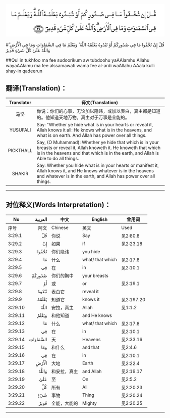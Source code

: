 ![003:029](images/003_029.gif)

#قُلْ إِنْ تُخْفُوا مَا فِي صُدُورِكُمْ أَوْ تُبْدُوهُ يَعْلَمْهُ اللَّهُ ۗ وَيَعْلَمُ مَا فِي السَّمَاوَاتِ وَمَا فِي الْأَرْضِ ۗ وَاللَّهُ عَلَىٰ كُلِّ شَيْءٍ قَدِيرٌ 

##Qul in tukhfoo ma fee sudoorikum aw tubdoohu yaAAlamhu Allahu wayaAAlamu ma fee alssamawati wama fee al-ardi waAllahu AAala kulli shay-in qadeerun 

## 翻译(Translation)：

| Translator | 译文(Translation)                                            |
| :--------: | ------------------------------------------------------------ |
|    马坚    | 你说：你们的心事，无论加以隐讳，或加以表白，真主都是知道的。他知道天地万物。真主对于万事是全能的。 |
|  YUSUFALI  | Say: "Whether ye hide what is in your hearts or reveal it, Allah knows it all: He knows what is in the heavens, and what is on earth. And Allah has power over all things. |
| PICKTHALL  | Say, (O Muhammad): Whether ye hide that which is in your breasts or reveal it, Allah knoweth it. He knoweth that which is in the heavens and that which is in the earth, and Allah is Able to do all things. |
|   SHAKIR   | Say: Whether you hide what is in your hearts or manifest it, Allah knows it, and He knows whatever is in the heavens and whatever is in the earth, and Allah has power over all things. |

---

## 对位释义(Words Interpretation)：

| No   | العربية | 中文    | English | 曾用词 |
| ---- | ------: | ------- | ------- | ------ |
| 序号 |    阿文 | Chinese | 英文    | Used   |
| 3:29.1  | قُلْ       | 你说         | Say              | 见2:80.8   |
| 3:29.2  | إِنْ       | 如果         | if               | 见2:23.18  |
| 3:29.3  | تُخْفُوا    | 你们隐讳     | you hide         |            |
| 3:29.4  | مَا       | 什么         | what/ that which | 见2:17.8   |
| 3:29.5  | فِي       | 在           | in               | 见2:10.1   |
| 3:29.6  | صُدُورِكُمْ   | 你们的胸中   | your breasts     |            |
| 3:29.7  | أَوْ       | 或           | or               | 见2:19.1   |
| 3:29.8  | تُبْدُوهُ    | 表白它       | reveal it        |            |
| 3:29.9  | يَعْلَمْهُ    | 知道它       | knows it         | 见2:197.20 |
| 3:29.10 | اللَّهُ     | 安拉，真主   | Allah            | 见1:1.2    |
| 3:29.11 | وَيَعْلَمُ    | 和他知道     | and He knows     |            |
| 3:29.12 | مَا       | 什么         | what/ that which | 见2:17.8   |
| 3:29.13 | فِي       | 在           | in               | 见2:10.1   |
| 3:29.14 | السَّمَاوَاتِ | 天           | Heavens          | 见2:33.16  |
| 3:29.15 | وَمَا      | 和什么       | and that         | 见2:4.6    |
| 3:29.16 | فِي       | 在           | in               | 见2:10.1   |
| 3:29.17 | الْأَرْضِ    | 大地         | Earth            | 见2:22.4   |
| 3:29.18 | وَاللَّهُ    | 和安拉，真主 | and Allah        | 见2:19.17  |
| 3:29.19 | عَلَىٰ      | 至           | On               | 见2:5.2    |
| 3:29.20 | كُلِّ       | 所有         | All              | 见2:20.23  |
| 3:29.21 | شَيْءٍ      | 事物         | Thing            | 见2:20.24  |
| 3:29.22 | قَدِيرٌ     | 全能，大能的 | Mighty           | 见2:20.25  |

---
